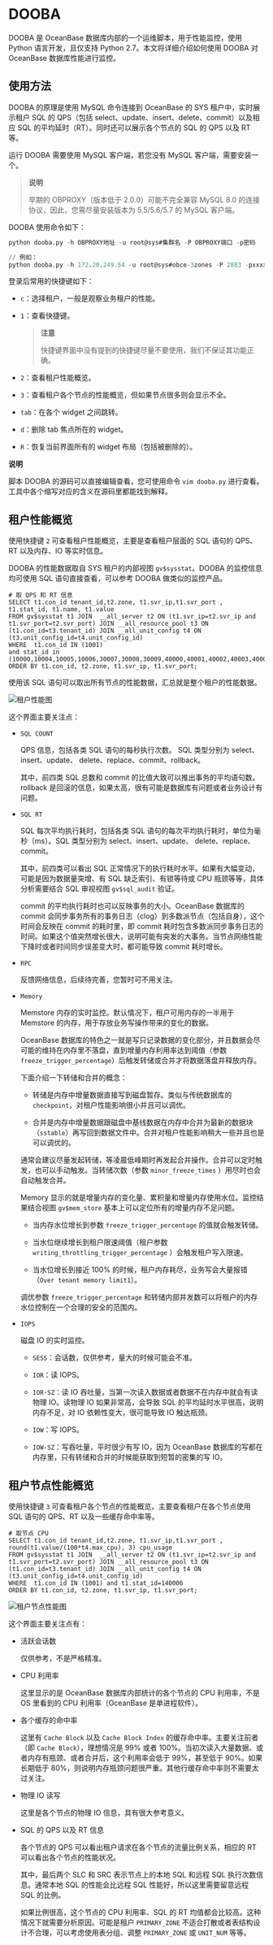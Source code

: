 DOOBA 
==========================

DOOBA 是 OceanBase 数据库内部的一个运维脚本，用于性能监控，使用 Python 语言开发，且仅支持 Python 2.7。本文将详细介绍如何使用 DOOBA 对 OceanBase 数据库性能进行监控。

使用方法 
-------------------------

DOOBA 的原理是使用 MySQL 命令连接到 OceanBase 的 SYS 租户中，实时展示租户 SQL 的 QPS（包括 select、update、insert、delete、commit）以及相应 SQL 的平均延时（RT）。同时还可以展示各个节点的 SQL 的 QPS 以及 RT 等。

运行 DOOBA 需要使用 MySQL 客户端，若您没有 MySQL 客户端，需要安装一个。

>**说明**
>
>早期的 OBPROXY（版本低于 2.0.0）可能不完全兼容 MySQL 8.0 的连接协议，因此，您需尽量安装版本为 5.5/5.6/5.7 的 MySQL 客户端。

DOOBA 使用命令如下：

```sql
python dooba.py -h OBPROXY地址 -u root@sys#集群名 -P OBPROXY端口 -p密码

// 例如：
python dooba.py -h 172.20.249.54 -u root@sys#obce-3zones -P 2883 -pxxxxxx
```



登录后常用的快捷键如下：

* `c`：选择租户，一般是观察业务租户的性能。

  

* `1`：查看快捷键。

  >**注意**
  > 
  >快捷键界面中没有提到的快捷键尽量不要使用，我们不保证其功能正确。
  

* `2`：查看租户性能概览。

  

* `3`：查看租户各个节点的性能概览，但如果节点很多则会显示不全。

  

* `tab`：在各个 widget 之间跳转。

  

* `d`：删除 tab 焦点所在的 widget。

  

* `R`：恢复当前界面所有的 widget 布局（包括被删除的）。

  



**说明**



脚本 DOOBA 的源码可以直接编辑查看，您可使用命令 `vim dooba.py` 进行查看。工具中各个缩写对应的含义在源码里都能找到解释。

租户性能概览 
---------------------------

使用快捷键 `2` 可查看租户性能概览，主要是查看租户层面的 SQL 语句的 QPS、RT 以及内存、IO 等实时信息。

DOOBA 的性能数据取自 SYS 租户的内部视图 `gv$sysstat`。DOOBA 的监控信息均可使用 SQL 语句直接查看，可以参考 DOOBA 做类似的监控产品。

```unknow
# 取 QPS 和 RT 信息
SELECT t1.con_id tenant_id,t2.zone, t1.svr_ip,t1.svr_port , t1.stat_id, t1.name, t1.value 
FROM gv$sysstat t1 JOIN  __all_server t2 ON (t1.svr_ip=t2.svr_ip and t1.svr_port=t2.svr_port) JOIN __all_resource_pool t3 ON (t1.con_id=t3.tenant_id) JOIN __all_unit_config t4 ON (t3.unit_config_id=t4.unit_config_id) 
WHERE  t1.con_id IN (1001) 
and stat_id in (10000,10004,10005,10006,30007,30008,30009,40000,40001,40002,40003,40004,40005,40006,40007,40008,40009,40010,40011,40012,40013,50000,50001,50002,50003,50004,50005,50006,50007,50008,50009,50010,50011,60000,60002,60003,60005,130000,130001,130002,130004)   
ORDER BY t1.con_id, t2.zone, t1.svr_ip, t1.svr_port;
```



使用该 SQL 语句可以取出所有节点的性能数据，汇总就是整个租户的性能数据。

![租户性能图](https://help-static-aliyun-doc.aliyuncs.com/assets/img/zh-CN/8508588361/p365164.png)

这个界面主要关注点：

* `SQL COUNT`

  QPS 信息，包括各类 SQL 语句的每秒执行次数。 SQL 类型分别为 select、insert、update、 delete、replace、commit、rollback。

  其中，前四类 SQL 总数和 commit 的比值大致可以推出事务的平均语句数。rollback 是回滚的信息，如果太高，很有可能是数据库有问题或者业务设计有问题。
  

* `SQL RT`

  SQL 每次平均执行耗时，包括各类 SQL 语句的每次平均执行耗时，单位为毫秒（ms）。SQL 类型分别为 select、insert、update、 delete、replace、commit。

  其中，前四类可以看出 SQL 正常情况下的执行耗时水平。如果有大幅变动，可能是因为数据量突增、有 SQL 缺乏索引、有锁等待或 CPU 瓶颈等等，具体分析需要结合 SQL 审视视图 `gv$sql_audit` 验证。

  commit 的平均执行耗时也可以反映事务的大小。OceanBase 数据库的 commit 会同步事务所有的事务日志（clog）到多数派节点（包括自身），这个时间会反映在 commit 的耗时里，即 commit 耗时包含多数派同步事务日志的时间。如果这个值突然增长很大，说明可能有突发的大事务。当节点网络性能下降时或者时间同步误差变大时，都可能导致 commit 耗时增长。
  

* `RPC`

  反馈网络信息，后续待完善，您暂时可不用关注。
  

* `Memory`

  Memstore 内存的实时监控。默认情况下，租户可用内存的一半用于 Memstore 的内存，用于存放业务写操作带来的变化的数据。

  OceanBase 数据库的特色之一就是写只记录数据的变化部分，并且数据会尽可能的维持在内存里不落盘，直到增量内存利用率达到阈值（参数 `freeze_trigger_percentage`）后触发转储或合并才将数据落盘并释放内存。

  下面介绍一下转储和合并的概念：
  * 转储是内存中增量数据直接写到磁盘暂存。类似与传统数据库的 `checkpoint`，对租户性能影响很小并且可以调优。

    
  
  * 合并是内存中增量数据跟磁盘中基线数据在内存中合并为最新的数据块（`sstable`）再写回到数据文件中。合并对租户性能影响稍大一些并且也是可以调优的。

    
  

  

  通常会建议尽量发起转储，等凌晨低峰期时再发起合并操作。合并可以定时触发，也可以手动触发。当转储次数（参数 `minor_freeze_times` ）用尽时也会自动触发合并。

  Memory 显示的就是增量内存的变化量、累积量和增量内存使用水位。监控结果结合视图 `gv$mem_store` 基本上可以定位所有的增量内存不足问题。
  * 当内存水位增长到参数 `freeze_trigger_percentage` 的值就会触发转储。

    
  
  * 当水位继续增长到租户限速阈值（租户参数 `writing_throttling_trigger_percentage` ）会触发租户写入限速。

    
  
  * 当水位增长到接近 100% 的时候，租户内存耗尽，业务写会大量报错（`Over tenant memory limit1`）。

    
  

  

  调优参数 `freeze_trigger_percentage` 和转储内部并发数可以将租户的内存水位控制在一个合理的安全的范围内。
  

* `IOPS`

  磁盘 IO 的实时监控。
  * `SESS`：会话数，仅供参考，量大的时候可能会不准。

    
  
  * `IOR`：读 IOPS。

    
  
  * `IOR-SZ`：读 IO 吞吐量，当第一次读入数据或者数据不在内存中就会有读物理 IO。读物理 IO 如果非常高，会导致 SQL 的平均延时水平很高，说明内存不足，对 IO 依赖性变大，很可能导致 IO 触达瓶颈。

    
  
  * `IOW`：写 IOPS。

    
  
  * `IOW-SZ`：写吞吐量，平时很少有写 IO，因为 OceanBase 数据库的写都在内存里，只有转储和合并的时候能获取到短暂的密集的写 IO。

    
  

  




租户节点性能概览 
-----------------------------

使用快捷键 `3` 可查看租户各个节点的性能概览，主要查看租户在各个节点使用 SQL 语句的 QPS、RT 以及一些缓存命中率等。

```unknow
# 取节点 CPU
SELECT t1.con_id tenant_id,t2.zone, t1.svr_ip,t1.svr_port , round(t1.value/(100*t4.max_cpu), 3) cpu_usage 
FROM gv$sysstat t1 JOIN  __all_server t2 ON (t1.svr_ip=t2.svr_ip and t1.svr_port=t2.svr_port) JOIN __all_resource_pool t3 ON (t1.con_id=t3.tenant_id) JOIN __all_unit_config t4 ON (t3.unit_config_id=t4.unit_config_id) 
WHERE  t1.con_id IN (1001) and t1.stat_id=140006  
ORDER BY t1.con_id, t2.zone, t1.svr_ip, t1.svr_port;
```



![租户节点性能图](https://help-static-aliyun-doc.aliyuncs.com/assets/img/zh-CN/8508588361/p365165.png)

这个界面主要关注点有：

* 活跃会话数

  仅供参考，不是严格精准。
  

* CPU 利用率

  这里显示的是 OceanBase 数据库内部统计的各个节点的 CPU 利用率，不是 OS 里看到的 CPU 利用率（OceanBase 是单进程软件）。
  

* 各个缓存的命中率

  这里有 `Cache Block` 以及 `Cache Block Index` 的缓存命中率。主要关注前者（即 `Cache Block`），理想情况是 99% 或者 100%。当初次读入大量数据、或者内存有瓶颈、或者合并后，这个利用率会低于 99%，甚至低于 90%。如果长期低于 80%，则说明内存瓶颈问题很严重。其他行缓存命中率则不需要太过关注。
  

* 物理 IO 读写

  这里是各个节点的物理 IO 信息，具有很大参考意义。
  

* SQL 的 QPS 以及 RT 信息

  各个节点的 QPS 可以看出租户请求在各个节点的流量比例关系，相应的 RT 可以看出各个节点的性能状况。

  其中，最后两个 SLC 和 SRC 表示节点上的本地 SQL 和远程 SQL 执行次数信息。通常本地 SQL 的性能会比远程 SQL 性能好，所以这里需要留意远程 SQL 的比例。

  如果比例很高，这个节点的 CPU 利用率、SQL 的 RT 均值都会比较高。这种情况下就需要分析原因。可能是租户 `PRIMARY_ZONE` 不适合打散或者表结构设计不合理，可以考虑使用表分组、调整 `PRIMARY_ZONE` 或 `UNIT_NUM` 等等。
  



